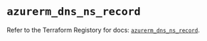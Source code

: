 # `azurerm_dns_ns_record`

Refer to the Terraform Registory for docs: [`azurerm_dns_ns_record`](https://www.terraform.io/docs/providers/azurerm/r/dns_ns_record).

